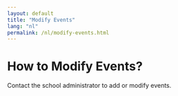 ```yaml
---
layout: default
title: "Modify Events"
lang: "nl"
permalink: /nl/modify-events.html
---
```


# How to Modify Events?

Contact the school administrator to add or modify events.
